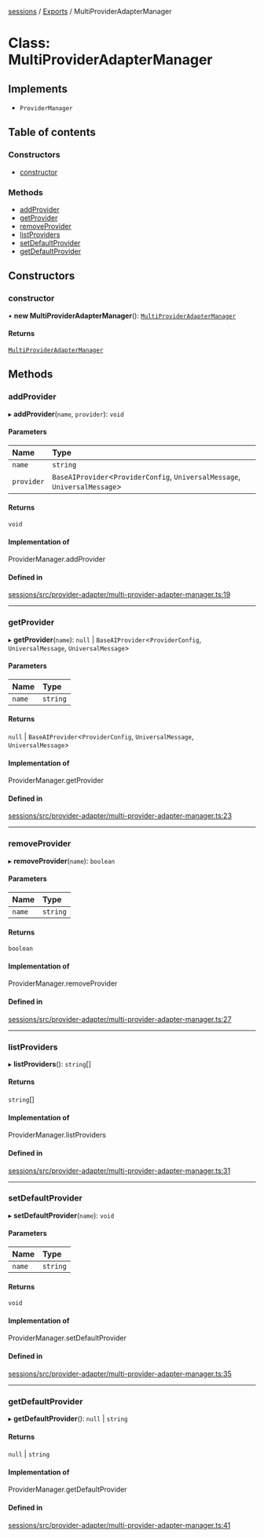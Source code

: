 <!-- 
 ⚠️  AUTO-GENERATED FILE - DO NOT EDIT MANUALLY
 This file is automatically generated by scripts/docs-generator.js
 To make changes, edit the source TypeScript files or update the generator script
-->

[sessions](../../) / [Exports](../modules) / MultiProviderAdapterManager

# Class: MultiProviderAdapterManager

## Implements

- `ProviderManager`

## Table of contents

### Constructors

- [constructor](MultiProviderAdapterManager#constructor)

### Methods

- [addProvider](MultiProviderAdapterManager#addprovider)
- [getProvider](MultiProviderAdapterManager#getprovider)
- [removeProvider](MultiProviderAdapterManager#removeprovider)
- [listProviders](MultiProviderAdapterManager#listproviders)
- [setDefaultProvider](MultiProviderAdapterManager#setdefaultprovider)
- [getDefaultProvider](MultiProviderAdapterManager#getdefaultprovider)

## Constructors

### constructor

• **new MultiProviderAdapterManager**(): [`MultiProviderAdapterManager`](MultiProviderAdapterManager)

#### Returns

[`MultiProviderAdapterManager`](MultiProviderAdapterManager)

## Methods

### addProvider

▸ **addProvider**(`name`, `provider`): `void`

#### Parameters

| Name | Type |
| :------ | :------ |
| `name` | `string` |
| `provider` | `BaseAIProvider`\<`ProviderConfig`, `UniversalMessage`, `UniversalMessage`\> |

#### Returns

`void`

#### Implementation of

ProviderManager.addProvider

#### Defined in

[sessions/src/provider-adapter/multi-provider-adapter-manager.ts:19](https://github.com/woojubb/robota/blob/87419dbb26faf50d7f1d60ae717fbe215743d1f6/packages/sessions/src/provider-adapter/multi-provider-adapter-manager.ts#L19)

___

### getProvider

▸ **getProvider**(`name`): ``null`` \| `BaseAIProvider`\<`ProviderConfig`, `UniversalMessage`, `UniversalMessage`\>

#### Parameters

| Name | Type |
| :------ | :------ |
| `name` | `string` |

#### Returns

``null`` \| `BaseAIProvider`\<`ProviderConfig`, `UniversalMessage`, `UniversalMessage`\>

#### Implementation of

ProviderManager.getProvider

#### Defined in

[sessions/src/provider-adapter/multi-provider-adapter-manager.ts:23](https://github.com/woojubb/robota/blob/87419dbb26faf50d7f1d60ae717fbe215743d1f6/packages/sessions/src/provider-adapter/multi-provider-adapter-manager.ts#L23)

___

### removeProvider

▸ **removeProvider**(`name`): `boolean`

#### Parameters

| Name | Type |
| :------ | :------ |
| `name` | `string` |

#### Returns

`boolean`

#### Implementation of

ProviderManager.removeProvider

#### Defined in

[sessions/src/provider-adapter/multi-provider-adapter-manager.ts:27](https://github.com/woojubb/robota/blob/87419dbb26faf50d7f1d60ae717fbe215743d1f6/packages/sessions/src/provider-adapter/multi-provider-adapter-manager.ts#L27)

___

### listProviders

▸ **listProviders**(): `string`[]

#### Returns

`string`[]

#### Implementation of

ProviderManager.listProviders

#### Defined in

[sessions/src/provider-adapter/multi-provider-adapter-manager.ts:31](https://github.com/woojubb/robota/blob/87419dbb26faf50d7f1d60ae717fbe215743d1f6/packages/sessions/src/provider-adapter/multi-provider-adapter-manager.ts#L31)

___

### setDefaultProvider

▸ **setDefaultProvider**(`name`): `void`

#### Parameters

| Name | Type |
| :------ | :------ |
| `name` | `string` |

#### Returns

`void`

#### Implementation of

ProviderManager.setDefaultProvider

#### Defined in

[sessions/src/provider-adapter/multi-provider-adapter-manager.ts:35](https://github.com/woojubb/robota/blob/87419dbb26faf50d7f1d60ae717fbe215743d1f6/packages/sessions/src/provider-adapter/multi-provider-adapter-manager.ts#L35)

___

### getDefaultProvider

▸ **getDefaultProvider**(): ``null`` \| `string`

#### Returns

``null`` \| `string`

#### Implementation of

ProviderManager.getDefaultProvider

#### Defined in

[sessions/src/provider-adapter/multi-provider-adapter-manager.ts:41](https://github.com/woojubb/robota/blob/87419dbb26faf50d7f1d60ae717fbe215743d1f6/packages/sessions/src/provider-adapter/multi-provider-adapter-manager.ts#L41)
